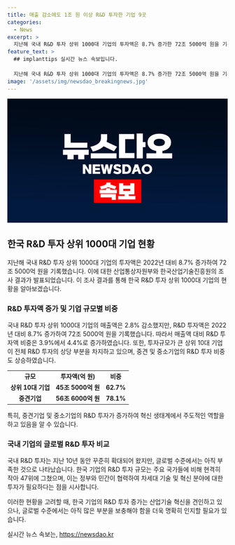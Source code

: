 ```yaml
---
title: 매출 감소에도 1조 원 이상 R&D 투자한 기업 9곳
categories:
  - News
excerpt: >
  지난해 국내 R&D 투자 상위 1000대 기업의 투자액은 8.7% 증가한 72조 5000억 원을 기록했다. 중견기업의 R&D 투자가 증가하며, 국내 R&D 투자를 견인했고, 국내 기업의 R&D 투자액이 글로벌 기업에 비해 낮은 것으로 나타났다. 특히, 삼성전자, 현대차, SK하이닉스, LG전자 등이 1조 원 이상을 투자한 것으로 나타났으며, 이에 대한 정부의 마중물 투자 필요성이 강조되었다. (요약문)
feature_text: >
  ## implanttips 실시간 뉴스 속보입니다.

  지난해 국내 R&D 투자 상위 1000대 기업의 투자액은 8.7% 증가한 72조 5000억 원을 기록했다. 중견기업의 R&D 투자가 증가하며, 국내 R&D 투자를 견인했고, 국내 기업의 R&D 투자액이 글로벌 기업에 비해 낮은 것으로 나타났다. 특히, 삼성전자, 현대차, SK하이닉스, LG전자 등이 1조 원 이상을 투자한 것으로 나타났으며, 이에 대한 정부의 마중물 투자 필요성이 강조되었다. (요약문)
image: '/assets/img/newsdao_breakingnews.jpg'
---
```


<p><img src="/assets/img/newsdao_breakingnews.jpg" alt="implanttips 속보" /></p>

<h2 data-ke-size="size26">한국 R&D 투자 상위 1000대 기업 현황</h2>

<p data-ke-size="size16">지난해 국내 R&D 투자 상위 1000대 기업의 투자액은 2022년 대비 8.7% 증가하여 72조 5000억 원을 기록했습니다. 이에 대한 산업통상자원부와 한국산업기술진흥원의 조사 결과가 발표되었습니다. 이 조사 결과를 통해 한국 R&D 투자 상위 1000대 기업의 현황을 알아보겠습니다.</p>

<h3 data-ke-size="size24">R&D 투자액 증가 및 기업 규모별 비중</h3>

<p data-ke-size="size16">국내 R&D 투자 상위 1000대 기업의 매출액은 2.8% 감소했지만, R&D 투자액은 2022년 대비 8.7% 증가하여 72조 5000억 원을 기록했습니다. 따라서 매출액 대비 R&D 투자액 비중은 3.9%에서 4.4%로 증가하였습니다. 또한, 투자규모가 큰 상위 10대 기업이 전체 R&D 투자의 상당 부분을 차지하고 있으며, 중견 및 중소기업의 R&D 투자 비중도 상승하였습니다.</p>

<table style="width: 70%;">
<tbody>
<tr>
<td style="text-align: center; height: 17px;"><b>규모</b></td>
<td style="text-align: center; height: 17px;"><b>투자액(억 원)</b></td>
<td style="text-align: center; height: 17px;"><b>비중</b></td>
</tr>
<tr>
<td style="text-align: center; height: 17px;"><b>상위 10대 기업</b></td>
<td style="text-align: center; height: 17px;"><b>45조 5000억 원</b></td>
<td style="text-align: center; height: 17px;"><b>62.7%</b></td>
</tr>
<tr>
<td style="text-align: center; height: 17px;"><b>중견기업</b></td>
<td style="text-align: center; height: 17px;"><b>56조 6000억 원</b></td>
<td style="text-align: center; height: 17px;"><b>78.1%</b></td>
</tr>
</tbody>
</table>

<p data-ke-size="size16">특히, 중견기업 및 중소기업의 R&D 투자가 증가하여 혁신 생태계에서 주도적인 역할을 하고 있음을 알 수 있습니다.</p>

<h3 data-ke-size="size24">국내 기업의 글로벌 R&D 투자 비교</h3>

<p data-ke-size="size16">국내 R&D 투자는 지난 10년 동안 꾸준히 확대되어 왔지만, 글로벌 수준에서는 아직 부족한 것으로 나타났습니다. 한국 기업의 R&D 투자 규모는 주요 국가들에 비해 현격히 작아 47위에 그쳤으며, 이는 정부와 민간이 협력하여 차세대 기술 및 혁신 분야에 대한 투자가 필요하다는 점을 시사합니다.</p>

<p data-ke-size="size16">이러한 현황을 고려할 때, 한국 기업의 R&D 투자 증가는 산업기술 혁신을 견인하고 있으나, 글로벌 수준에서는 아직 많은 부분을 보충해야 함을 더욱 명확히 인지할 필요가 있습니다.</p>
실시간 뉴스 속보는, <a href="https://newsdao.kr" rel="dofollow">https://newsdao.kr</a>



